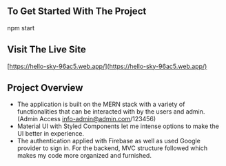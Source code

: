 
## To Get Started With The Project

npm start

## Visit The Live Site

[https://hello-sky-96ac5.web.app/](https://hello-sky-96ac5.web.app/)

## Project Overview

- The application is built on the MERN stack with a variety of functionalities that can be interacted with by the users and admin. (Admin Access info-admin@admin.com/123456)
- Material UI with Styled Components let me intense options to make the UI better in experience.
- The authentication applied with Firebase as well as used Google provider to sign in. For the backend, MVC structure followed which makes my code more organized and furnished.

